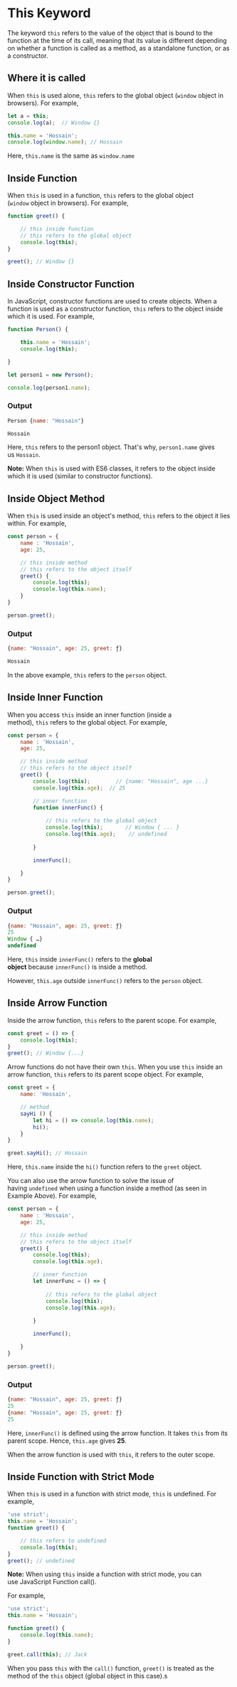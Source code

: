 # This Keyword

The keyword `this` refers to the value of the object that is bound to the function at the time of its call, meaning that its value is different depending on whether a function is called as a method, as a standalone function, or as a constructor.

## Where it is called

When `this` is used alone, `this` refers to the global object (`window` object in browsers). For example,

```jsx
let a = this;
console.log(a);  // Window {}

this.name = 'Hossain';
console.log(window.name); // Hossain
```

Here, `this.name` is the same as `window.name`

## Inside Function

When `this` is used in a function, `this` refers to the global object (`window` object in browsers). For example,

```jsx
function greet() {

    // this inside function
    // this refers to the global object
    console.log(this);
}

greet(); // Window {}
```

## Inside Constructor Function

In JavaScript, constructor functions are used to create objects. When a function is used as a constructor function, `this` refers to the object inside which it is used. For example,

```jsx
function Person() {

    this.name = 'Hossain';
    console.log(this);

}

let person1 = new Person();

console.log(person1.name);
```

### Output

```jsx
Person {name: "Hossain"}

Hossain
```

Here, `this` refers to the person1 object. That's why, `person1.name` gives us `Hossain`.

**Note:** When `this` is used with ES6 classes, it refers to the object inside which it is used (similar to constructor functions).

## Inside Object Method

When `this` is used inside an object's method, `this` refers to the object it lies within. For example,

```jsx
const person = {
    name : 'Hossain',
    age: 25,

    // this inside method
    // this refers to the object itself
    greet() {
        console.log(this);
        console.log(this.name);
    }
}

person.greet();
```

### Output

```jsx
{name: "Hossain", age: 25, greet: ƒ}

Hossain
```

In the above example, `this` refers to the `person` object.

## Inside Inner Function

When you access `this` inside an inner function (inside a method), `this` refers to the global object. For example,

```jsx
const person = {
    name : 'Hossain',
    age: 25,

    // this inside method
    // this refers to the object itself
    greet() {
        console.log(this);        // {name: "Hossain", age ...}
        console.log(this.age);  // 25

        // inner function
        function innerFunc() {
        
            // this refers to the global object
            console.log(this);       // Window { ... }
            console.log(this.age);    // undefined
            
        }

        innerFunc();

    }
}

person.greet();
```

### Output

```jsx
{name: "Hossain", age: 25, greet: ƒ}
25
Window { …}
undefined
```

Here, `this` inside `innerFunc()` refers to the **global object** because `innerFunc()` is inside a method.

However, `this.age` outside `innerFunc()` refers to the `person` object.

## Inside Arrow Function

Inside the arrow function, `this` refers to the parent scope. For example,

```jsx
const greet = () => {
    console.log(this);
}
greet(); // Window {...}
```

Arrow functions do not have their own `this`. When you use `this` inside an arrow function, `this` refers to its parent scope object. For example,

```jsx
const greet = {
    name: 'Hossain',

    // method
    sayHi () {
        let hi = () => console.log(this.name);
        hi();
    }
}

greet.sayHi(); // Hossain
```

Here, `this.name` inside the `hi()` function refers to the `greet` object.

You can also use the arrow function to solve the issue of having `undefined` when using a function inside a method (as seen in Example Above). For example,

```jsx
const person = {
    name : 'Hossain',
    age: 25,

    // this inside method
    // this refers to the object itself
    greet() {
        console.log(this);
        console.log(this.age);

        // inner function
        let innerFunc = () => {
        
            // this refers to the global object
            console.log(this);
            console.log(this.age);
            
        }

        innerFunc();

    }
}

person.greet();
```

### Output

```jsx
{name: "Hossain", age: 25, greet: ƒ}
25
{name: "Hossain", age: 25, greet: ƒ}
25
```

Here, `innerFunc()` is defined using the arrow function. It takes `this` from its parent scope. Hence, `this.age` gives **25**.

When the arrow function is used with `this`, it refers to the outer scope.

## Inside Function with Strict Mode

When `this` is used in a function with strict mode, `this` is undefined. For example,

```jsx
'use strict';
this.name = 'Hossain';
function greet() {

    // this refers to undefined
    console.log(this);
}
greet(); // undefined
```

**Note:** When using `this` inside a function with strict mode, you can use JavaScript Function call().

For example,

```jsx
'use strict';
this.name = 'Hossain';

function greet() {
    console.log(this.name);
}

greet.call(this); // Jack
```

When you pass `this` with the `call()` function, `greet()` is treated as the method of the `this` object (global object in this case).s